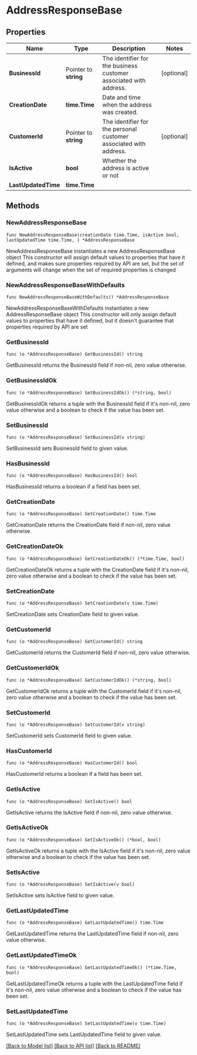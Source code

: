 # AddressResponseBase

## Properties

Name | Type | Description | Notes
------------ | ------------- | ------------- | -------------
**BusinessId** | Pointer to **string** | The identifier for the business customer associated with address.  | [optional] 
**CreationDate** | **time.Time** | Date and time when the address was created. | 
**CustomerId** | Pointer to **string** | The identifier for the personal customer associated with address.  | [optional] 
**IsActive** | **bool** | Whether the address is active or not | 
**LastUpdatedTime** | **time.Time** |  | 

## Methods

### NewAddressResponseBase

`func NewAddressResponseBase(creationDate time.Time, isActive bool, lastUpdatedTime time.Time, ) *AddressResponseBase`

NewAddressResponseBase instantiates a new AddressResponseBase object
This constructor will assign default values to properties that have it defined,
and makes sure properties required by API are set, but the set of arguments
will change when the set of required properties is changed

### NewAddressResponseBaseWithDefaults

`func NewAddressResponseBaseWithDefaults() *AddressResponseBase`

NewAddressResponseBaseWithDefaults instantiates a new AddressResponseBase object
This constructor will only assign default values to properties that have it defined,
but it doesn't guarantee that properties required by API are set

### GetBusinessId

`func (o *AddressResponseBase) GetBusinessId() string`

GetBusinessId returns the BusinessId field if non-nil, zero value otherwise.

### GetBusinessIdOk

`func (o *AddressResponseBase) GetBusinessIdOk() (*string, bool)`

GetBusinessIdOk returns a tuple with the BusinessId field if it's non-nil, zero value otherwise
and a boolean to check if the value has been set.

### SetBusinessId

`func (o *AddressResponseBase) SetBusinessId(v string)`

SetBusinessId sets BusinessId field to given value.

### HasBusinessId

`func (o *AddressResponseBase) HasBusinessId() bool`

HasBusinessId returns a boolean if a field has been set.

### GetCreationDate

`func (o *AddressResponseBase) GetCreationDate() time.Time`

GetCreationDate returns the CreationDate field if non-nil, zero value otherwise.

### GetCreationDateOk

`func (o *AddressResponseBase) GetCreationDateOk() (*time.Time, bool)`

GetCreationDateOk returns a tuple with the CreationDate field if it's non-nil, zero value otherwise
and a boolean to check if the value has been set.

### SetCreationDate

`func (o *AddressResponseBase) SetCreationDate(v time.Time)`

SetCreationDate sets CreationDate field to given value.


### GetCustomerId

`func (o *AddressResponseBase) GetCustomerId() string`

GetCustomerId returns the CustomerId field if non-nil, zero value otherwise.

### GetCustomerIdOk

`func (o *AddressResponseBase) GetCustomerIdOk() (*string, bool)`

GetCustomerIdOk returns a tuple with the CustomerId field if it's non-nil, zero value otherwise
and a boolean to check if the value has been set.

### SetCustomerId

`func (o *AddressResponseBase) SetCustomerId(v string)`

SetCustomerId sets CustomerId field to given value.

### HasCustomerId

`func (o *AddressResponseBase) HasCustomerId() bool`

HasCustomerId returns a boolean if a field has been set.

### GetIsActive

`func (o *AddressResponseBase) GetIsActive() bool`

GetIsActive returns the IsActive field if non-nil, zero value otherwise.

### GetIsActiveOk

`func (o *AddressResponseBase) GetIsActiveOk() (*bool, bool)`

GetIsActiveOk returns a tuple with the IsActive field if it's non-nil, zero value otherwise
and a boolean to check if the value has been set.

### SetIsActive

`func (o *AddressResponseBase) SetIsActive(v bool)`

SetIsActive sets IsActive field to given value.


### GetLastUpdatedTime

`func (o *AddressResponseBase) GetLastUpdatedTime() time.Time`

GetLastUpdatedTime returns the LastUpdatedTime field if non-nil, zero value otherwise.

### GetLastUpdatedTimeOk

`func (o *AddressResponseBase) GetLastUpdatedTimeOk() (*time.Time, bool)`

GetLastUpdatedTimeOk returns a tuple with the LastUpdatedTime field if it's non-nil, zero value otherwise
and a boolean to check if the value has been set.

### SetLastUpdatedTime

`func (o *AddressResponseBase) SetLastUpdatedTime(v time.Time)`

SetLastUpdatedTime sets LastUpdatedTime field to given value.



[[Back to Model list]](../README.md#documentation-for-models) [[Back to API list]](../README.md#documentation-for-api-endpoints) [[Back to README]](../README.md)


